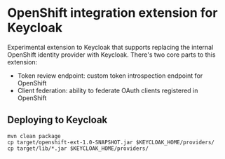 # OpenShift integration extension for Keycloak

Experimental extension to Keycloak that supports replacing the internal OpenShift identity provider with Keycloak. There's two core parts to this extension:

* Token review endpoint: custom token introspection endpoint for OpenShift
* Client federation: ability to federate OAuth clients registered in OpenShift

## Deploying to Keycloak

```
mvn clean package
cp target/openshift-ext-1.0-SNAPSHOT.jar $KEYCLOAK_HOME/providers/
cp target/lib/*.jar $KEYCLOAK_HOME/providers/
```